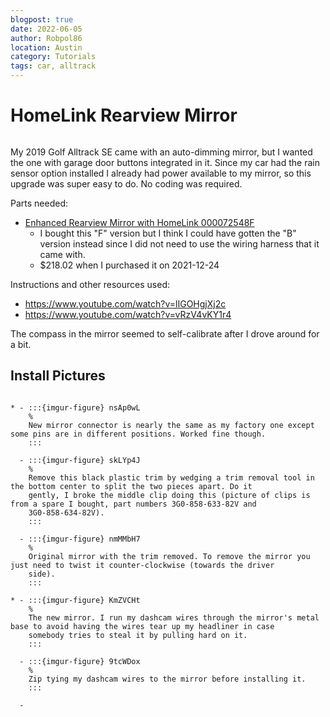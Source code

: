 ```yaml
---
blogpost: true
date: 2022-06-05
author: Robpol86
location: Austin
category: Tutorials
tags: car, alltrack
---
```


# HomeLink Rearview Mirror

```{imgur-figure} Cvf4Nmp.gif
```

My 2019 Golf Alltrack SE came with an auto-dimming mirror, but I wanted the one with garage door buttons integrated in it.
Since my car had the rain sensor option installed I already had power available to my mirror, so this upgrade was super easy
to do. No coding was required.

Parts needed:

* [Enhanced Rearview Mirror with HomeLink 000072548F](https://parts.vw.com/p/Volkswagen_2019_Alltrack-SE-Wagon-18L-MT/Enhanced-Rearview-Mirror-with-HomeLink/68023762/000072548F.html)
  * I bought this "F" version but I think I could have gotten the "B" version instead since I did not need to use the
    wiring harness that it came with.
  * $218.02 when I purchased it on 2021-12-24

Instructions and other resources used:

* https://www.youtube.com/watch?v=lIGOHgjXj2c
* https://www.youtube.com/watch?v=vRzV4vKY1r4

The compass in the mirror seemed to self-calibrate after I drove around for a bit.

## Install Pictures

```{list-table}

* - :::{imgur-figure} nsAp0wL
    %
    New mirror connector is nearly the same as my factory one except some pins are in different positions. Worked fine though.
    :::

  - :::{imgur-figure} skLYp4J
    %
    Remove this black plastic trim by wedging a trim removal tool in the bottom center to split the two pieces apart. Do it
    gently, I broke the middle clip doing this (picture of clips is from a spare I bought, part numbers 3G0-858-633-82V and
    3G0-858-634-82V).
    :::

  - :::{imgur-figure} nmMMbH7
    %
    Original mirror with the trim removed. To remove the mirror you just need to twist it counter-clockwise (towards the driver
    side).
    :::

* - :::{imgur-figure} KmZVCHt
    %
    The new mirror. I run my dashcam wires through the mirror's metal base to avoid having the wires tear up my headliner in case
    somebody tries to steal it by pulling hard on it.
    :::

  - :::{imgur-figure} 9tcWDox
    %
    Zip tying my dashcam wires to the mirror before installing it.
    :::

  -
```
